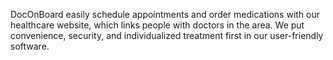 DocOnBoard easily schedule appointments and order medications with our healthcare website, which links people with doctors in the area. We put convenience, security, and individualized treatment first in our user-friendly software.
